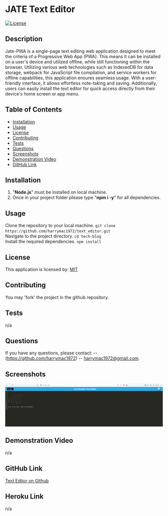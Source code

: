 
# JATE Text Editor
[![License](https://img.shields.io/badge/License-MIT-blue.svg)](https://opensource.org/licenses/MIT)

## Description

Jate-PWA is a single-page text editing web application designed to meet the criteria of a Progressive Web App (PWA). This means it can be installed on a user's device and utilized offline, while still functioning within the browser. Utilizing various web technologies such as IndexedDB for data storage, webpack for JavaScript file compilation, and service workers for offline capabilities, this application ensures seamless usage. With a user-friendly interface, it allows effortless note-taking and saving. Additionally, users can easily install the text editor for quick access directly from their device's home screen or app menu.

## Table of Contents
- [Installation](#installation)
- [Usage](#usage)
- [License](#license)
- [Contributing](#contributing)
- [Tests](#tests)
- [Questions](#questions)
- [Screenshots](#screenshots)
- [Demonstration Video](#video)
- [GitHub Link](#github-link)

## Installation
1. "**Node.js**" must be installed on local machine.
2. Once in your project folder please type "**npm i -y**" for all dependencies.

## Usage
Clone the repository to your local machine.
`git clone https://github.com/harrymac1972/text_editor.git`<br>
Navigate to the project directory.
`cd tech-blog`<br>
Install the required dependencies.
`npm install`


## License
This application is licensed by: [MIT](https://opensource.org/licenses/MIT)

## Contributing
You may 'fork' the project in the github repository.

## Tests
n/a

## Questions
If you have any questions, please contact:
-- (https://github.com/harrymac1972)
-- harrymac1972@gmail.com.

## Screenshots
![Screenshot_1](./imgs/screen_shot.png)

## Demonstration Video
n/a

## GitHub Link
<a href="https://github.com/harrymac1972/text_editor">Text Editor on Github</a>

## Heroku Link
n/a
